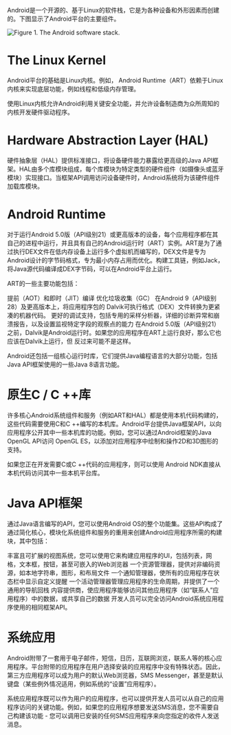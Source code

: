 Android是一个开源的、基于Linux的软件栈，它是为各种设备和外形因素而创建的。下图显示了Android平台的主要组件。

![Figure 1. The Android software stack.](https://github.com/yifei8/myfile/blob/1c1a007269a014ace3d72afde279441db0b4bd60/Platform%20Architecture.png?raw=true)


# The Linux Kernel
Android平台的基础是Linux内核。例如， Android Runtime（ART）依赖于Linux内核来实现底层功能，例如线程和低级内存管理。

使用Linux内核允许Android利用关键安全功能，并允许设备制造商为众所周知的内核开发硬件驱动程序。

# Hardware Abstraction Layer (HAL)
硬件抽象层（HAL）提供标准接口，将设备硬件能力暴露给更高级的Java API框架。HAL由多个库模块组成，每个库模块为特定类型的硬件组件（如摄像头或蓝牙模块）实现接口。当框架API调用访问设备硬件时，Android系统将为该硬件组件加载库模块。


# Android Runtime
对于运行Android 5.0版（API级别21）或更高版本的设备，每个应用程序都在其自己的进程中运行，并且具有自己的Android运行时（ART）实例。ART是为了通过执行DEX文件在低内存设备上运行多个虚拟机而编写的，DEX文件是专为Android设计的字节码格式，专为最小内存占用而优化。构建工具链，例如Jack，将Java源代码编译成DEX字节码，可以在Android平台上运行。

ART的一些主要功能包括：

提前（AOT）和即时（JIT）编译
优化垃圾收集（GC）
在Android 9（API级别28）及更高版本上，将应用程序包的 Dalvik可执行格式（DEX）文件转换为更紧凑的机器代码。
更好的调试支持，包括专用的采样分析器，详细的诊断异常和崩溃报告，以及设置监视特定字段的观察点的能力
在Android 5.0版（API级别21）之前，Dalvik是Android运行时。如果您的应用程序在ART上运行良好，那么它也应该在Dalvik上运行，但 反过来可能不是这样。

Android还包括一组核心运行时库，它们提供Java编程语言的大部分功能，包括Java API框架使用的一些Java 8语言功能。

# 原生C / C ++库
许多核心Android系统组件和服务（例如ART和HAL）都是使用本机代码构建的，这些代码需要使用C和C ++编写的本机库。Android平台提供Java框架API，以向应用程序公开其中一些本机库的功能。例如，您可以通过Android框架的Java OpenGL API访问 OpenGL ES，以添加对应用程序中绘制和操作2D和3D图形的支持。

如果您正在开发需要C或C ++代码的应用程序，则可以使用 Android NDK直接从本机代码访问其中一些本机平台库。

# Java API框架
通过Java语言编写的API，您可以使用Android OS的整个功能集。这些API构成了通过简化核心，模块化系统组件和服务的重用来创建Android应用程序所需的构建块，其中包括：

丰富且可扩展的视图系统，您可以使用它来构建应用程序的UI，包括列表，网格，文本框，按钮，甚至可嵌入的Web浏览器
一个资源管理器，提供对非编码资源，如本地字符串，图形，和布局文件
一个通知管理器，使所有的应用程序在状态栏中显示自定义提醒
一个活动管理器管理应用程序的生命周期，并提供了一个通用的导航回栈
内容提供商，使应用程序能够访问其他应用程序（如“联系人”应用程序）中的数据，或共享自己的数据
开发人员可以完全访问Android系统应用程序使用的相同框架API。

# 系统应用
Android附带了一套用于电子邮件，短信，日历，互联网浏览，联系人等的核心应用程序。平台附带的应用程序在用户选择安装的应用程序中没有特殊状态。因此，第三方应用程序可以成为用户的默认Web浏览器，SMS Messenger，甚至是默认键盘（某些例外情况适用，例如系统的“设置”应用程序）。

系统应用程序既可以作为用户的应用程序，也可以提供开发人员可以从自己的应用程序访问的关键功能。例如，如果您的应用程序想要发送SMS消息，您不需要自己构建该功能 - 您可以调用已安装的任何SMS应用程序来向您指定的收件人发送消息。